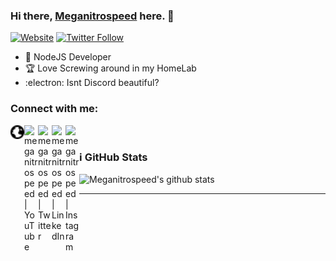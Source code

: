 ### Hi there, [Meganitrospeed][website] here. 👋

[![Website](https://img.shields.io/website?label=meganitrospeed.com&style=for-the-badge&url=https%3A%2F%2Foverclockhost.net)][website]
[![Twitter Follow](https://img.shields.io/twitter/follow/Meganitrospeed?color=1DA1F2&logo=twitter&style=for-the-badge)](https://twitter.com/intent/follow?original_referer=https%3A%2F%2Fgithub.com%Meganitrospeed&screen_name=Meganitrospeed)

- 📖  NodeJS Developer
- 🏆  Love Screwing around in my HomeLab
- :electron: Isnt Discord beautiful?

### Connect with me:

<img align="left" alt="meganitrospeed" width="22px" src="https://raw.githubusercontent.com/iconic/open-iconic/master/svg/globe.svg" />
<img align="left" alt="meganitrospeed | YouTube" width="22px" src="https://cdn.jsdelivr.net/npm/simple-icons@v3/icons/youtube.svg" />
<img align="left" alt="meganitrospeed | Twitter" width="22px" src="https://cdn.jsdelivr.net/npm/simple-icons@v3/icons/twitter.svg" />
<img align="left" alt="meganitrospeed | LinkedIn" width="22px" src="https://cdn.jsdelivr.net/npm/simple-icons@v3/icons/linkedin.svg" />
<img align="left" alt="meganitrospeed | Instagram" width="22px" src="https://cdn.jsdelivr.net/npm/simple-icons@v3/icons/instagram.svg" />

<br />


### ℹ️ GitHub Stats

![Meganitrospeed's github stats](https://github-readme-stats.vercel.app/api?username=meganitrospeed)

---

[website]: https://meganitrospeed.com
[twitter]: https://twitter.com/Meganitrospeed
